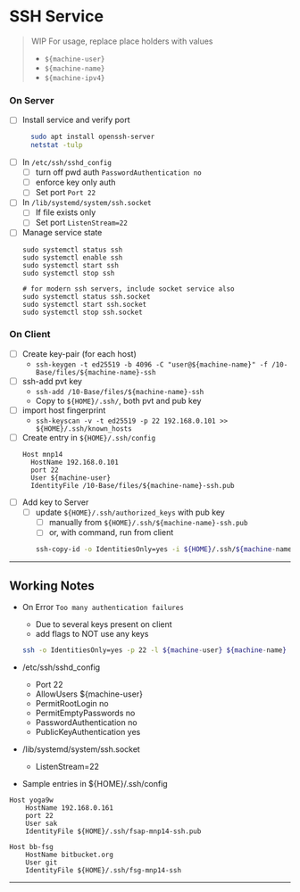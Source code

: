 # SSH Service
> WIP
> For usage, replace place holders with values
> - `${machine-user}`
> - `${machine-name}`
> - `${machine-ipv4}`

### On Server
- [ ] Install service and verify port
  ```sh
	sudo apt install openssh-server
	netstat -tulp
  ```
- [ ] In `/etc/ssh/sshd_config`
  - [ ] turn off pwd auth `PasswordAuthentication no`
  - [ ] enforce key only auth
  - [ ] Set port `Port 22`
- [ ] In `/lib/systemd/system/ssh.socket`
  - [ ] If file exists only
  - [ ] Set port `ListenStream=22`
- [ ] Manage service state
	```
	sudo systemctl status ssh
	sudo systemctl enable ssh
	sudo systemctl start ssh
	sudo systemctl stop ssh
	
  # for modern ssh servers, include socket service also
  sudo systemctl status ssh.socket
  sudo systemctl start ssh.socket
  sudo systemctl stop ssh.socket
	```
	
### On Client
- [ ] Create key-pair (for each host)
  - `ssh-keygen -t ed25519 -b 4096 -C "user@${machine-name}" -f /10-Base/files/${machine-name}-ssh`
- [ ] ssh-add pvt key
  - `ssh-add /10-Base/files/${machine-name}-ssh`
  - Copy to `${HOME}/.ssh/`, both pvt and pub key
- [ ] import host fingerprint
  - `ssh-keyscan -v -t ed25519 -p 22 192.168.0.101 >> ${HOME}/.ssh/known_hosts`
- [ ] Create entry in `${HOME}/.ssh/config`
	```
	Host mnp14
      HostName 192.168.0.101
      port 22
      User ${machine-user}
      IdentityFile /10-Base/files/${machine-name}-ssh.pub
	```
- [ ] Add key to Server
  - [ ] update `${HOME}/.ssh/authorized_keys` with pub key
    - [ ] manually from `${HOME}/.ssh/${machine-name}-ssh.pub`
    - [ ] or, with command, run from client
    ```sh
    ssh-copy-id -o IdentitiesOnly=yes -i ${HOME}/.ssh/${machine-name}-ssh.pub -p 22 ${machine-user}@${machine-name}
    ```

---
## Working Notes
- On Error `Too many authentication failures`
  - Due to several keys present on client
  - add flags to NOT use any keys
  ```sh
  ssh -o IdentitiesOnly=yes -p 22 -l ${machine-user} ${machine-name}
  ```

- /etc/ssh/sshd_config
    - Port 22
    - AllowUsers ${machine-user}
    - PermitRootLogin no
    - PermitEmptyPasswords no
    - PasswordAuthentication no
    - PublicKeyAuthentication yes

- /lib/systemd/system/ssh.socket
    - ListenStream=22

- Sample entries in ${HOME}/.ssh/config
```
Host yoga9w
    HostName 192.168.0.161
    port 22
    User sak
    IdentityFile ${HOME}/.ssh/fsap-mnp14-ssh.pub

Host bb-fsg
    HostName bitbucket.org
    User git
    IdentityFile ${HOME}/.ssh/fsg-mnp14-ssh
```
---
